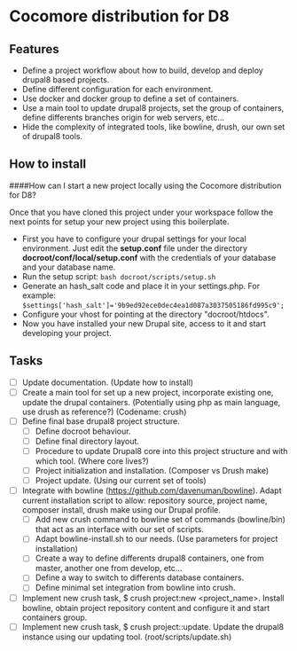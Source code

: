 Cocomore distribution for D8
============================

Features
--------

* Define a project workflow about how to build, develop and deploy drupal8 based projects.
* Define different configuration for each environment.
* Use docker and docker group to define a set of containers.
* Use a main tool to update drupal8 projects, set the group of containers, define differents branches origin for web servers, etc...
* Hide the complexity of integrated tools, like bowline, drush, our own set of drupal8 tools.

How to install
--------------
####How can I start a new project locally using the Cocomore distribution for D8?

Once that you have cloned this project under your workspace follow the next points for setup your new project using this boilerplate.

 - First you have to configure your drupal settings for your local environment. Just edit the **setup.conf** file under the directory **docroot/conf/local/setup.conf** with the credentials of your database and your database name.
 - Run the setup script: `bash docroot/scripts/setup.sh`
 - Generate an hash_salt code and place it in your settings.php. For example:   `$settings['hash_salt']='9b9ed92ece0dec4ea1d087a3037505186fd995c9';`
 - Configure your vhost for pointing at the directory "docroot/htdocs".
 - Now you have installed your new Drupal site, access to it and start developing your project.

Tasks
-----

- [  ] Update documentation. (Update how to install)
- [  ] Create a main tool for set up a new project, incorporate existing one, update the drupal containers. (Potentially using php as main language, use drush as reference?) (Codename: crush)
- [  ] Define final base drupal8 project structure.
  - [  ] Define docroot behaviour.
  - [  ] Define final directory layout.
  - [  ] Procedure to update Drupal8 core into this project structure and with which tool. (Where core lives?)
  - [  ] Project initialization and installation. (Composer vs Drush make)
  - [  ] Project update. (Using our current set of tools)
- [  ] Integrate with bowline (https://github.com/davenuman/bowline). Adapt current installation script to allow: repository source, project name, composer install, drush make using our Drupal profile.
  - [  ] Add new crush command to bowline set of commands (bowline/bin) that act as an interface with our set of scripts.
  - [  ] Adapt bowline-install.sh to our needs. (Use parameters for project installation)
  - [  ] Create a way to define differents drupal8 containers, one from master, another one from develop, etc...
  - [  ] Define a way to switch to differents database containers.
  - [  ] Define minimal set integration from bowline into crush.
- [  ] Implement new crush task, $ crush project:new <project_name>. Install bowline, obtain project repository content and configure it and start containers group.
- [  ] Implement new crush task, $ crush project:<name>:update. Update the drupal8 instance using our updating tool. (root/scripts/update.sh)
